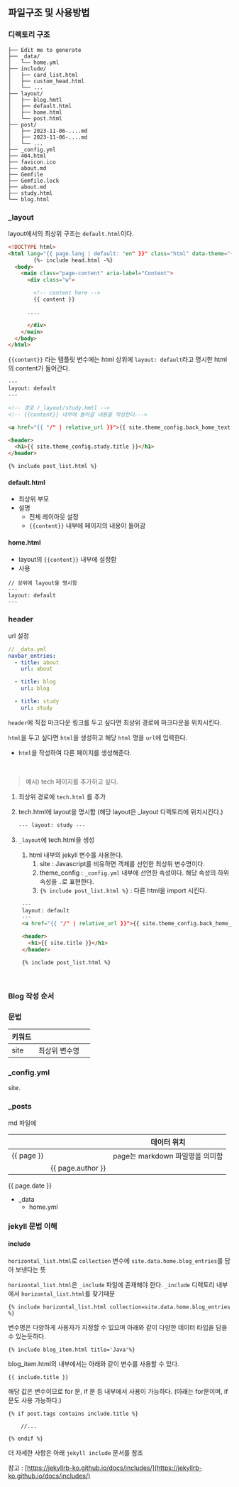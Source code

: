 ## 파일구조 및 사용방법

### 디렉토리 구조

```
├── Edit me to generate
├── _data/
│   └── home.yml
├── include/
│   ├── card_list.html
│   ├── custom_head.html
│   └── ...
├── layout/
│   ├── blog.hmtl
│   ├── default.html
│   ├── home.html
│   └── post.html
├── post/
│   ├── 2023-11-06-....md
│   ├── 2023-11-06-....md
│   └── ...
├── _config.yml
├── 404.html
├── favicon.ico
├── about.md
├── Gemfile
├── Gemfile.lock
├── about.md
├── study.html
└── blog.html
```



### \_layout

layout에서의 최상위 구조는 `default.html`이다.

```html
<!DOCTYPE html>
<html lang="{{ page.lang | default: "en" }}" class="html" data-theme="{{ site.theme_config.appearance | default: "auto" }}">
        {%- include head.html -%}
  <body>
    <main class="page-content" aria-label="Content">
      <div class="w">

        <!-- content here -->
        {{ content }}

      ....

      </div>
    </main>
  </body>
</html>
```

`{{content}}` 라는 템플릿 변수에는 html 상위에 `layout: default`라고 명시한 html의 content가 들어간다.

```html
---
layout: default
---

<!-- 경로 /_layout/study.hmtl -->
<!-- {{content}} 내부에 들어갈 내용을 작성한다.-->

<a href="{{ "/" | relative_url }}">{{ site.theme_config.back_home_text }}</a>

<header>
  <h1>{{ site.theme_config.study.title }}</h1>
</header>

{% include post_list.html %}
```

#### default.html

- 최상위 부모
- 설명
  - 전체 레이아웃 설정
  - `{{content}}` 내부에 페이지의 내용이 들어감

#### home.html

- layout의 `{{content}}` 내부에 설정함
- 사용

```
// 상위에 layout을 명시함
---
layout: default
---
```

### header

url 설정

```yml
// _data.yml
navbar_entries:
  - title: about
    url: about

  - title: blog
    url: blog

  - title: study
    url: study
```

`header`에 직접 마크다운 링크를 두고 싶다면 최상위 경로에 마크다운을 위치시킨다.

`html`을 두고 싶다면 `html`을 생성하고 해당 `html` 명을 `url`에 입력한다.

- `html`을 작성하여 다른 페이지를 생성해준다.

<br>

> 예시) tech 페이지를 추가하고 싶다.

1. 최상위 경로에 `tech.html` 를 추가
2. tech.html에 layout을 명시함 (해당 layout은 \_layout 디렉토리에 위치시킨다.)
   ```html
   --- layout: study ---
   ```
3. `_layout`에 tech.html을 생성

   1. html 내부의 jekyll 변수를 사용한다.
      1. site : Javascript를 비유하면 객체를 선언한 최상위 변수명이다.
      2. theme_config : `_config.yml` 내부에 선언한 속성이다. 해당 속성의 하위 속성을 `.`로 표현한다.
      3. `{% include post_list.html %}` : 다른 html을 import 시킨다.

   ```html
    ---
    layout: default
    ---
    <a href="{{ "/" | relative_url }}">{{ site.theme_config.back_home_text }}</a>

    <header>
      <h1>{{ site.title }}</h1>
    </header>

    {% include post_list.html %}
   ```

<br>

### Blog 작성 순서

### 문법

| 키워드 |               |     |
| ------ | ------------- | --- |
| site   | 최상위 변수명 |     |

### \_config.yml

site.


### \_posts

md 파일에

|            |                   | 데이터 위치                     |
| ---------- | ----------------- | ------------------------------- |
| {{ page }} |                   | page는 markdown 파일명을 의미함 |
|            | {{ page.author }} |                                 |

{{ page.date }}

- \_data
  - home.yml


### jekyll 문법 이해

#### include 

`horizontal_list.html`로 `collection` 변수에 `site.data.home.blog_entries`를 담아 보낸다는 뜻

`horizontal_list.html`은 `_include` 파일에 존재해야 한다. `_include` 디렉토리 내부에서 `horizontal_list.html`를 찾기때문

```
{% include horizontal_list.html collection=site.data.home.blog_entries %}
```

변수명은 다양하게 사용자가 지정할 수 있으며 아래와 같이 다양한 데이터 타입을 담을수 있는듯하다.

```
{% include blog_item.html title='Java'%}
```

blog_item.html의 내부에서는 아래와 같이 변수를 사용할 수 있다.

```
{{ include.title }}
```

해당 값은 변수이므로 for 문, if 문 등 내부에서 사용이 가능하다. (아래는 for문이며, if문도 사용 가능하다.)

```
{% if post.tags contains include.title %}

    //...

{% endif %}
```

더 자세한 사항은 아래 `jekyll include` 문서를 참조

참고 : [https://jekyllrb-ko.github.io/docs/includes/](https://jekyllrb-ko.github.io/docs/includes/)